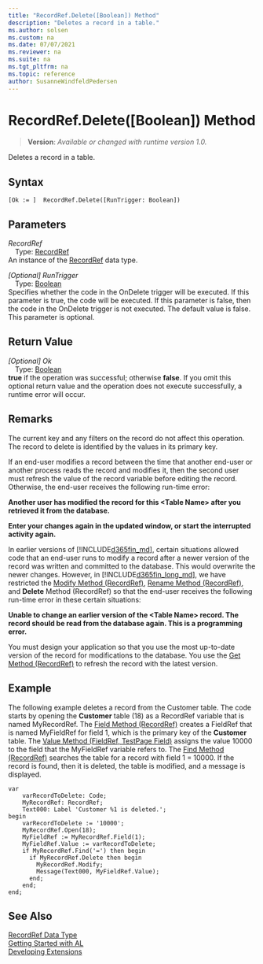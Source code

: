 ```yaml
---
title: "RecordRef.Delete([Boolean]) Method"
description: "Deletes a record in a table."
ms.author: solsen
ms.custom: na
ms.date: 07/07/2021
ms.reviewer: na
ms.suite: na
ms.tgt_pltfrm: na
ms.topic: reference
author: SusanneWindfeldPedersen
---
```

[//]: # (START>DO_NOT_EDIT)
[//]: # (IMPORTANT:Do not edit any of the content between here and the END>DO_NOT_EDIT.)
[//]: # (Any modifications should be made in the .xml files in the ModernDev repo.)
# RecordRef.Delete([Boolean]) Method
> **Version**: _Available or changed with runtime version 1.0._

Deletes a record in a table.


## Syntax
```AL
[Ok := ]  RecordRef.Delete([RunTrigger: Boolean])
```
## Parameters
*RecordRef*  
&emsp;Type: [RecordRef](recordref-data-type.md)  
An instance of the [RecordRef](recordref-data-type.md) data type.  

*[Optional] RunTrigger*  
&emsp;Type: [Boolean](../boolean/boolean-data-type.md)  
Specifies whether the code in the OnDelete trigger will be executed. If this parameter is true, the code will be executed. If this parameter is false, then the code in the OnDelete trigger is not executed. The default value is false. This parameter is optional.  


## Return Value
*[Optional] Ok*  
&emsp;Type: [Boolean](../boolean/boolean-data-type.md)  
**true** if the operation was successful; otherwise **false**.   If you omit this optional return value and the operation does not execute successfully, a runtime error will occur.  


[//]: # (IMPORTANT: END>DO_NOT_EDIT)

## Remarks  
 The current key and any filters on the record do not affect this operation. The record to delete is identified by the values in its primary key.  

 If an end-user modifies a record between the time that another end-user or another process reads the record and modifies it, then the second user must refresh the value of the record variable before editing the record. Otherwise, the end-user receives the following run-time error:  

 **Another user has modified the record for this \<Table Name> after you retrieved it from the database.**  

 **Enter your changes again in the updated window, or start the interrupted activity again.**  

 In earlier versions of [!INCLUDE[d365fin_md](../../includes/d365fin_md.md)], certain situations allowed code that an end-user runs to modify a record after a newer version of the record was written and committed to the database. This would overwrite the newer changes. However, in [!INCLUDE[d365fin_long_md](../../includes/d365fin_long_md.md)], we have restricted the [Modify Method \(RecordRef\)](recordref-modify-method.md), [Rename Method \(RecordRef\)](recordref-rename-method.md), and **Delete** Method \(RecordRef\) so that the end-user receives the following run-time error in these certain situations:  

 **Unable to change an earlier version of the \<Table Name> record. The record should be read from the database again. This is a programming error.**  

 You must design your application so that you use the most up-to-date version of the record for modifications to the database. You use the [Get Method \(RecordRef\)](recordref-get-method.md) to refresh the record with the latest version.  

## Example  
 The following example deletes a record from the Customer table. The code starts by opening the **Customer** table \(18\) as a RecordRef variable that is named MyRecordRef. The [Field Method \(RecordRef\)](recordref-field-method.md) creates a FieldRef that is named MyFieldRef for field 1, which is the primary key of the **Customer** table. The [Value Method \(FieldRef, TestPage Field\)](../fieldref/fieldref-value-method.md) assigns the value 10000 to the field that the MyFieldRef variable refers to. The [Find Method \(RecordRef\)](recordref-find-method.md) searches the table for a record with field 1 = 10000. If the record is found, then it is deleted, the table is modified, and a message is displayed. 
 
```al
var
    varRecordToDelete: Code;
    MyRecordRef: RecordRef;
    Text000: Label 'Customer %1 is deleted.';
begin
    varRecordToDelete := '10000';  
    MyRecordRef.Open(18);  
    MyFieldRef := MyRecordRef.Field(1);  
    MyFieldRef.Value := varRecordToDelete;  
    if MyRecordRef.Find('=') then begin  
      if MyRecordRef.Delete then begin  
        MyRecordRef.Modify;  
        Message(Text000, MyFieldRef.Value);  
      end;  
    end;  
end;

```  

## See Also
[RecordRef Data Type](recordref-data-type.md)  
[Getting Started with AL](../../devenv-get-started.md)  
[Developing Extensions](../../devenv-dev-overview.md)
